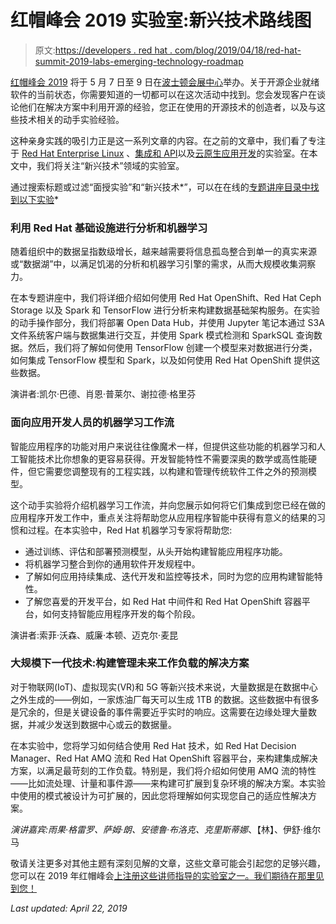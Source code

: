 # 红帽峰会 2019 实验室:新兴技术路线图

> 原文:[https://developers . red hat . com/blog/2019/04/18/red-hat-summit-2019-labs-emerging-technology-roadmap](https://developers.redhat.com/blog/2019/04/18/red-hat-summit-2019-labs-emerging-technology-roadmap)

[红帽峰会 2019](https://www.redhat.com/en/summit/2019/?intcmp=701f20000012i8UAAQ) 将于 5 月 7 日至 9 日在[波士顿会展中心](https://www.signatureboston.com/BCEC)举办。关于开源企业就绪软件的当前状态，你需要知道的一切都可以在这次活动中找到。您会发现客户在谈论他们在解决方案中利用开源的经验，您正在使用的开源技术的创造者，以及与这些技术相关的动手实验经验。

这种亲身实践的吸引力正是这一系列文章的内容。在之前的文章中，我们看了专注于 [Red Hat Enterprise Linux](https://developers.redhat.com/blog/2019/04/16/two-red-hat-enterprise-linux-8-labs-at-red-hat-summit-2019-definitive-rhel-beta-applications-streams/) 、[集成和 API](https://developers.redhat.com/blog/2019/04/12/red-hat-summit-2019-labs-integration-and-apis-roadmap/)以及[云原生应用开发](https://developers.redhat.com/blog/2019/03/31/red-hat-summit-2019-labs-cloud-native-app-dev-roadmap/)的实验室。在本文中，我们将关注“新兴技术”领域的实验室。

通过搜索标题或过滤“面授实验”和“新兴技术*”，可以在在线的[专题讲座目录中找到以下实验](https://summit.redhat.com/conference/sessions)*

### 利用 Red Hat 基础设施进行分析和机器学习

随着组织中的数据呈指数级增长，越来越需要将信息孤岛整合到单一的真实来源或“数据湖”中，以满足饥渴的分析和机器学习引擎的需求，从而大规模收集洞察力。

在本专题讲座中，我们将详细介绍如何使用 Red Hat OpenShift、Red Hat Ceph Storage 以及 Spark 和 TensorFlow 进行分析来构建数据基础架构服务。在实验的动手操作部分，我们将部署 Open Data Hub，并使用 Jupyter 笔记本通过 S3A 文件系统客户端与数据集进行交互，并使用 Spark 模式检测和 SparkSQL 查询数据。然后，我们将了解如何使用 TensorFlow 创建一个模型来对数据进行分类，如何集成 TensorFlow 模型和 Spark，以及如何使用 Red Hat OpenShift 提供这些数据。

演讲者:凯尔·巴德、肖恩·普莱尔、谢拉德·格里芬

### 面向应用开发人员的机器学习工作流

智能应用程序的功能对用户来说往往像魔术一样，但提供这些功能的机器学习和人工智能技术比你想象的更容易获得。开发智能特性不需要深奥的数学或高性能硬件，但它需要您调整现有的工程实践，以构建和管理传统软件工件之外的预测模型。

这个动手实验将介绍机器学习工作流，并向您展示如何将它们集成到您已经在做的应用程序开发工作中，重点关注将帮助您从应用程序智能中获得有意义的结果的习惯和过程。在本实验中，Red Hat 机器学习专家将帮助您:

*   通过训练、评估和部署预测模型，从头开始构建智能应用程序功能。
*   将机器学习整合到你的通用软件开发规程中。
*   了解如何应用持续集成、迭代开发和监控等技术，同时为您的应用构建智能特性。
*   了解您喜爱的开发平台，如 Red Hat 中间件和 Red Hat OpenShift 容器平台，如何支持智能应用程序开发的每个阶段。

演讲者:索菲·沃森、威廉·本顿、迈克尔·麦昆

### 大规模下一代技术:构建管理未来工作负载的解决方案

对于物联网(IoT)、虚拟现实(VR)和 5G 等新兴技术来说，大量数据是在数据中心之外生成的——例如，一家炼油厂每天可以生成 1TB 的数据。这些数据中有很多是冗余的，但是关键设备的事件需要近乎实时的响应。这需要在边缘处理大量数据，并减少发送到数据中心或云的数据量。

在本实验中，您将学习如何结合使用 Red Hat 技术，如 Red Hat Decision Manager、Red Hat AMQ 流和 Red Hat OpenShift 容器平台，来构建集成解决方案，以满足最苛刻的工作负载。特别是，我们将介绍如何使用 AMQ 流的特性——比如流处理、计量和事件源——来构建可扩展到复杂环境的解决方案。本实验中使用的模式被设计为可扩展的，因此您将理解如何实现您自己的适应性解决方案。

*演讲嘉宾:雨果·格雷罗、萨姆·朗、安德鲁·布洛克、克里斯蒂娜*、【林】、伊舒·维尔马

敬请关注更多对其他主题有深刻见解的文章，这些文章可能会引起您的足够兴趣，您可以在 2019 年红帽峰会[上注册这些讲师指导的实验室之一。我们期待在那里见到您！](https://www.redhat.com/en/summit/2019/?intcmp=701f20000012i8UAAQ)

*Last updated: April 22, 2019*
